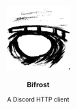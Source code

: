 <p align="center">
    <img src="./assets/logo.svg" height="150px">
</p>

<h3 align="center">Bifrost</h3>

<p align="center">A Discord HTTP client</p>
